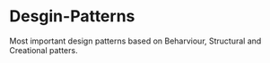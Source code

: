 # Desgin-Patterns
Most important design patterns based on Beharviour, Structural and Creational patters.
